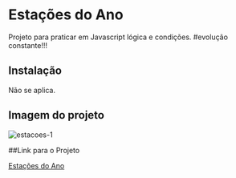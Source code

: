 
# Estações do Ano



Projeto para praticar em Javascript lógica e condições.
#evolução constante!!!



## Instalação



Não se aplica.



## Imagem do projeto



![estacoes-1](https://user-images.githubusercontent.com/115499628/206046800-8b1a560a-8c0a-4cbd-8268-8b4d225e51bd.gif)




##Link para o Projeto



[Estações do Ano](https://rod-meneguelli.github.io/javascript/proj_js_001/estacoes/)
